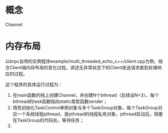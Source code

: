 # 概念
Channel

# 内存布局
以brpc自带的实例程序example/multi_threaded_echo_c++/client.cpp为例，结合Client端内存布局的变化过程，讲述无异常状态下的Client发送请求直到处理响应的过程。

这个程序的具体运行过程为：
1. 在main函数的栈上创建Channel，并创建N个bthread（后续设N=3），每个bthread的task函数指向static类型函数sender；
2. 惰性初始化TaskControl单例对象与多个TaskGroup对象，每个TaskGroup对应一个系统线程pthread，是pthread的线程私有对象，pthread启动后，阻塞在TaskGroup的代码处，等待任务；
3. 
